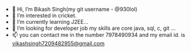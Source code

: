 - 👋 Hi, I’m Bikash Singh(my git username - @930lol)
- 👀 I’m interested in cricket.
- 🌱 I’m currently learning  J2EE...
- 💞️ I’m looking for developer job my skills are core java, sql, c, git ...
- 📫 you can contact me in the number 7978490934 and my email id. is vikashsingh7209482955@gmail.com

<!---
930lol/930lol is a ✨ special ✨ repository because its `README.md` (this file) appears on your GitHub profile.
You can click the Preview link to take a look at your changes.
--->
